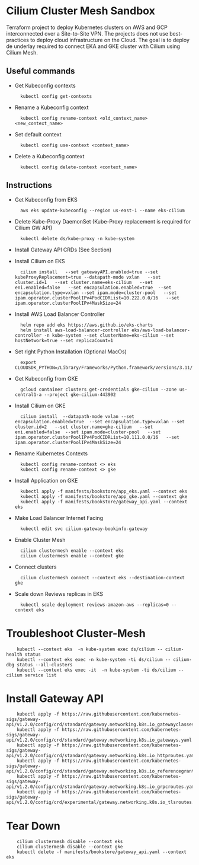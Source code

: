 # Cilium Cluster Mesh Sandbox

Terraform project to deploy Kubernetes clusters on AWS and GCP interconnected over a Site-to-Site VPN. The projects does not use best-practices to deploy cloud infrastructure on the Cloud. The goal is to deploy de underlay required to connect EKA and GKE cluster with Cilium using Cilium Mesh.

## Useful commands

* Get Kubeconfig contexts

        kubectl config get-contexts

* Rename a Kubeconfig context

        kubectl config rename-context <old_context_name> <new_context_name>

* Set default context

        kubectl config use-context <context_name>

* Delete a Kubeconfig context

        kubectl config delete-context <context_name>

## Instructions

* Get Kubeconfig from EKS

        aws eks update-kubeconfig --region us-east-1 --name eks-cilium 


* Delete Kube-Proxy DaemonSet (Kube-Proxy replacement is required for Cilium GW API)

        kubectl delete ds/kube-proxy -n kube-system

* Install Gateway API CRDs (See Section)


* Install Cilium on EKS

        cilium install   --set gatewayAPI.enabled=true --set kubeProxyReplacement=true --datapath-mode vxlan   --set cluster.id=1   --set cluster.name=eks-cilium   --set eni.enabled=false   --set encapsulation.enabled=true  --set encapsulation.type=vxlan --set ipam.mode=cluster-pool   --set ipam.operator.clusterPoolIPv4PodCIDRList=10.222.0.0/16   --set ipam.operator.clusterPoolIPv4MaskSize=24

* Install AWS Load Balancer Controller

        helm repo add eks https://aws.github.io/eks-charts
        helm install aws-load-balancer-controller eks/aws-load-balancer-controller -n kube-system --set clusterName=eks-cilium --set hostNetwork=true --set replicaCount=1

* Set right Python Installation (Optional MacOs)

        export CLOUDSDK_PYTHON=/Library/Frameworks/Python.framework/Versions/3.11/bin/python3.11

* Get Kubeconfig from GKE

        gcloud container clusters get-credentials gke-cilium --zone us-central1-a --project gke-cilium-443902


* Install Cilium on GKE

        cilium install  --datapath-mode vxlan --set encapsulation.enabled=true  --set encapsulation.type=vxlan --set cluster.id=2   --set cluster.name=gke-cilium   --set eni.enabled=false  --set ipam.mode=cluster-pool   --set ipam.operator.clusterPoolIPv4PodCIDRList=10.111.0.0/16   --set ipam.operator.clusterPoolIPv4MaskSize=24

* Rename Kubernetes Contexts

        kubectl config rename-context <> eks
        kubectl config rename-context <> gke

* Install Application on GKE

        kubectl apply -f manifests/bookstore/app_eks.yaml --context eks
        kubectl apply -f manifests/bookstore/app_gke.yaml --context gke
        kubectl apply -f manifests/bookstore/gateway_api.yaml --context eks

* Make Load Balancer Internet Facing
        
        kubectl edit svc cilium-gateway-bookinfo-gateway

* Enable Cluster Mesh

        cilium clustermesh enable --context eks
        cilium clustermesh enable --context gke

* Connect clusters

        cilium clustermesh connect --context eks --destination-context gke

* Scale down Reviews replicas in EKS

        kubectl scale deployment reviews-amazon-aws --replicas=0 --context eks


# Troubleshoot Cluster-Mesh

        kubectl --context eks  -n kube-system exec ds/cilium -- cilium-health status
        kubectl --context eks exec -n kube-system -ti ds/cilium -- cilium-dbg status --all-clusters
        kubectl --context eks exec -it  -n kube-system -ti ds/cilium -- cilium service list

# Install Gateway API

        kubectl apply -f https://raw.githubusercontent.com/kubernetes-sigs/gateway-api/v1.2.0/config/crd/standard/gateway.networking.k8s.io_gatewayclasses.yaml
        kubectl apply -f https://raw.githubusercontent.com/kubernetes-sigs/gateway-api/v1.2.0/config/crd/standard/gateway.networking.k8s.io_gateways.yaml
        kubectl apply -f https://raw.githubusercontent.com/kubernetes-sigs/gateway-api/v1.2.0/config/crd/standard/gateway.networking.k8s.io_httproutes.yaml
        kubectl apply -f https://raw.githubusercontent.com/kubernetes-sigs/gateway-api/v1.2.0/config/crd/standard/gateway.networking.k8s.io_referencegrants.yaml
        kubectl apply -f https://raw.githubusercontent.com/kubernetes-sigs/gateway-api/v1.2.0/config/crd/standard/gateway.networking.k8s.io_grpcroutes.yaml
        kubectl apply -f https://raw.githubusercontent.com/kubernetes-sigs/gateway-api/v1.2.0/config/crd/experimental/gateway.networking.k8s.io_tlsroutes.yaml


# Tear Down

        cilium clustermesh disable --context eks
        cilium clustermesh disable --context gke
        kubectl delete -f manifests/bookstore/gateway_api.yaml --context eks


